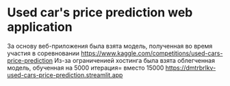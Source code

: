 # Used car's price prediction web application
За основу веб-приложения была взята модель, полученная во время участия в соревновании https://www.kaggle.com/competitions/used-cars-price-prediction
Из-за ограниченией хостинга была взята облегченная модель, обученная на 5000 итерация= вместо 15000
https://dmtrbrlkv-used-cars-price-prediction.streamlit.app

